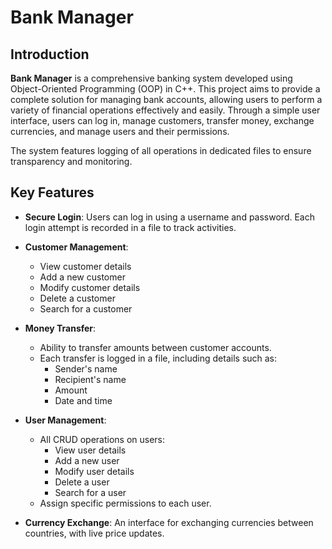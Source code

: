 # Bank Manager

## Introduction
**Bank Manager** is a comprehensive banking system developed using Object-Oriented Programming (OOP) in C++. This project aims to provide a complete solution for managing bank accounts, allowing users to perform a variety of financial operations effectively and easily. Through a simple user interface, users can log in, manage customers, transfer money, exchange currencies, and manage users and their permissions.

The system features logging of all operations in dedicated files to ensure transparency and monitoring.

## Key Features
- **Secure Login**: Users can log in using a username and password. Each login attempt is recorded in a file to track activities.
  
- **Customer Management**:
  - View customer details
  - Add a new customer
  - Modify customer details
  - Delete a customer
  - Search for a customer

- **Money Transfer**: 
  - Ability to transfer amounts between customer accounts.
  - Each transfer is logged in a file, including details such as: 
    - Sender's name
    - Recipient's name
    - Amount
    - Date and time

- **User Management**: 
  - All CRUD operations on users:
    - View user details
    - Add a new user
    - Modify user details
    - Delete a user
    - Search for a user
  - Assign specific permissions to each user.

- **Currency Exchange**: An interface for exchanging currencies between countries, with live price updates.
